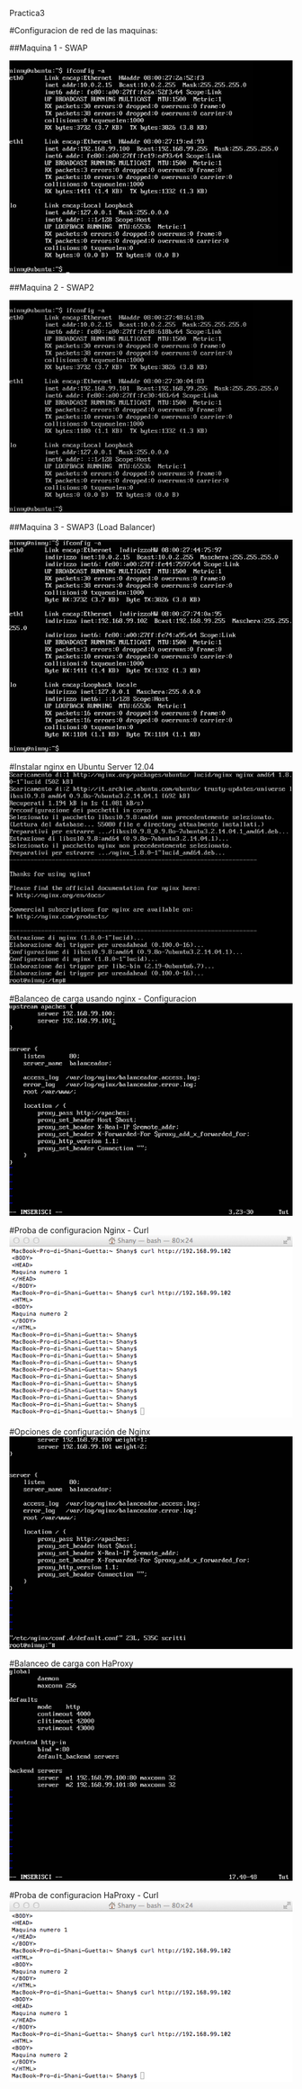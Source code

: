 Practica3



#Configuracion de red de las maquinas:

##Maquina 1 - SWAP
 
![imagen](https://github.com/ninnyg/SWAP2016/blob/master/practicas/Practica3/red1.png)

##Maquina 2 - SWAP2

![imagen](https://github.com/ninnyg/SWAP2016/blob/master/practicas/Practica3/red2.png)

##Maquina 3 - SWAP3 (Load Balancer)

![imagen](https://github.com/ninnyg/SWAP2016/blob/master/practicas/Practica3/red3.png)



#Instalar nginx en Ubuntu Server 12.04
![imagen](https://github.com/ninnyg/SWAP2016/blob/master/practicas/Practica3/instalarnginx.png)


#Balanceo de carga usando nginx - Configuracion
![imagen](https://github.com/ninnyg/SWAP2016/blob/master/practicas/Practica3/confignginx1.png)

#Proba de configuracion Nginx - Curl
![imagen](https://github.com/ninnyg/SWAP2016/blob/master/practicas/Practica3/curlnginx.png)

#Opciones de configuración de Nginx
![imagen](https://github.com/ninnyg/SWAP2016/blob/master/practicas/Practica3/confignginx2.png)

#Balanceo de carga con HaProxy
![imagen](https://github.com/ninnyg/SWAP2016/blob/master/practicas/Practica3/haproxyconfig.png)

#Proba de configuracion HaProxy - Curl
![imagen](https://github.com/ninnyg/SWAP2016/blob/master/practicas/Practica3/curlhaproxy.png)
